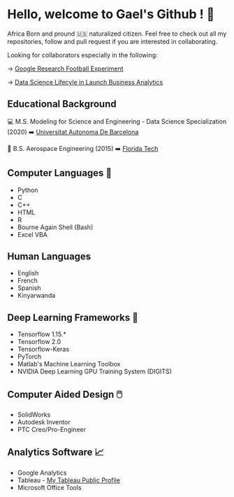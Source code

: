 # Hello, welcome to Gael's Github ! :vulcan_salute:

<!--
**GateraGael/GateraGael** is a ✨ _special_ ✨ repository because its `README.md` (this file) appears on your GitHub profile.
--> 

Africa Born and pround :us: naturalized citizen.
Feel free to check out all my repositories, follow and pull request if you are interested in collaborating.

Looking for collaborators especially in the following:

-> [Google Research Football Experiment](https://github.com/GateraGael/Google-Research-Football-Environment-Experiment)

-> [Data Science Lifecyle in Launch Business Analytics](https://github.com/GateraGael/Data-Science-Life-cycle-in-Launch-Business-Analytics)


## Educational Background
:computer: M.S. Modeling for Science and Engineering - Data Science Specialization (2020)
:arrow_right: [Universitat Autonoma De Barcelona](https://www.uab.cat/web/estudiar/l-oferta-de-masters-oficials/informacio-general/modelitzacio-per-a-la-ciencia-i-l-enginyeria-/-modelling-for-science-and-engineering-1096480139517.html?param1=1307112830469)

:rocket: B.S. Aerospace Engineering (2015)
:arrow_right: [Florida Tech](https://www.fit.edu/programs/aerospace-engineering-bs/) 

## Computer Languages :snake:

* Python 
* C
* C++
* HTML
* R
* Bourne Again Shell (Bash)
* Excel VBA

## Human Languages

* English
* French
* Spanish
* Kinyarwanda

## Deep Learning Frameworks :brain:

* Tensorflow 1.15.*
* Tensorflow 2.0
* Tensorflow-Keras
* PyTorch
* Matlab's Machine Learning Toolbox
* NVIDIA Deep Learning GPU Training System (DIGITS) 

##  Computer Aided Design :computer_mouse:

* SolidWorks
* Autodesk Inventor
* PTC Creo/Pro-Engineer

## Analytics Software 📈

* Google Analytics
* Tableau - [My Tableau Public Profile](https://public.tableau.com/profile/gael.gatera#!/)
* Microsoft Office Tools


